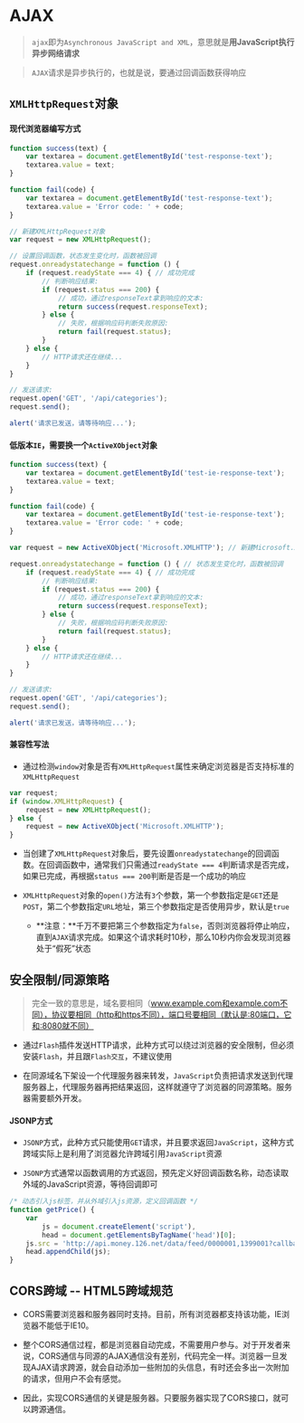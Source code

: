 # AJAX

> `ajax`即为`Asynchronous JavaScript and XML`，意思就是**用JavaScript执行异步网络请求**

> `AJAX`请求是异步执行的，也就是说，要通过回调函数获得响应

## `XMLHttpRequest`对象

#### 现代浏览器编写方式

```JavaScript
function success(text) {
    var textarea = document.getElementById('test-response-text');
    textarea.value = text;
}

function fail(code) {
    var textarea = document.getElementById('test-response-text');
    textarea.value = 'Error code: ' + code;
}

// 新建XMLHttpRequest对象
var request = new XMLHttpRequest(); 

// 设置回调函数，状态发生变化时，函数被回调
request.onreadystatechange = function () { 
    if (request.readyState === 4) { // 成功完成
        // 判断响应结果:
        if (request.status === 200) {
            // 成功，通过responseText拿到响应的文本:
            return success(request.responseText);
        } else {
            // 失败，根据响应码判断失败原因:
            return fail(request.status);
        }
    } else {
        // HTTP请求还在继续...
    }
}

// 发送请求:
request.open('GET', '/api/categories');
request.send();

alert('请求已发送，请等待响应...');
```

#### 低版本`IE`，需要换一个`ActiveXObject`对象

```JavaScript
function success(text) {
    var textarea = document.getElementById('test-ie-response-text');
    textarea.value = text;
}

function fail(code) {
    var textarea = document.getElementById('test-ie-response-text');
    textarea.value = 'Error code: ' + code;
}

var request = new ActiveXObject('Microsoft.XMLHTTP'); // 新建Microsoft.XMLHTTP对象

request.onreadystatechange = function () { // 状态发生变化时，函数被回调
    if (request.readyState === 4) { // 成功完成
        // 判断响应结果:
        if (request.status === 200) {
            // 成功，通过responseText拿到响应的文本:
            return success(request.responseText);
        } else {
            // 失败，根据响应码判断失败原因:
            return fail(request.status);
        }
    } else {
        // HTTP请求还在继续...
    }
}

// 发送请求:
request.open('GET', '/api/categories');
request.send();

alert('请求已发送，请等待响应...');
```

#### 兼容性写法

* 通过检测`window`对象是否有`XMLHttpRequest`属性来确定浏览器是否支持标准的`XMLHttpRequest`

```JavaScript
var request;
if (window.XMLHttpRequest) {
    request = new XMLHttpRequest();
} else {
    request = new ActiveXObject('Microsoft.XMLHTTP');
}
```

* 当创建了`XMLHttpRequest`对象后，要先设置`onreadystatechange`的回调函数。在回调函数中，通常我们只需通过`readyState === 4`判断请求是否完成，如果已完成，再根据`status === 200`判断是否是一个成功的响应

* `XMLHttpRequest`对象的`open()`方法有`3`个参数，第一个参数指定是`GET`还是`POST`，第二个参数指定`URL`地址，第三个参数指定是否使用异步，默认是`true`
	* **注意：**千万不要把第三个参数指定为`false`，否则浏览器将停止响应，直到`AJAX`请求完成。如果这个请求耗时10秒，那么10秒内你会发现浏览器处于“假死”状态

## 安全限制/同源策略

> 完全一致的意思是，域名要相同（www.example.com和example.com不同），协议要相同（http和https不同），端口号要相同（默认是:80端口，它和:8080就不同）

* 通过`Flash`插件发送HTTP请求，此种方式可以绕过浏览器的安全限制，但必须安装`Flash`，并且跟`Flash交互`，不建议使用

* 在同源域名下架设一个代理服务器来转发，`JavaScript`负责把请求发送到代理服务器上，代理服务器再把结果返回，这样就遵守了浏览器的同源策略。服务器需要额外开发。

#### JSONP方式

* `JSONP`方式，此种方式只能使用`GET`请求，并且要求返回`JavaScript`，这种方式跨域实际上是利用了浏览器允许跨域引用`JavaScript`资源

* `JSONP`方式通常以函数调用的方式返回，预先定义好回调函数名称，动态读取外域的JavaScript资源，等待回调即可

```JavaScript
/* 动态引入js标签，并从外域引入js资源，定义回调函数 */
function getPrice() {
    var
        js = document.createElement('script'),
        head = document.getElementsByTagName('head')[0];
    js.src = 'http://api.money.126.net/data/feed/0000001,1399001?callback=refreshPrice';
    head.appendChild(js);
}
```

## CORS跨域 -- HTML5跨域规范

* CORS需要浏览器和服务器同时支持。目前，所有浏览器都支持该功能，IE浏览器不能低于IE10。

* 整个CORS通信过程，都是浏览器自动完成，不需要用户参与。对于开发者来说，CORS通信与同源的AJAX通信没有差别，代码完全一样。浏览器一旦发现AJAX请求跨源，就会自动添加一些附加的头信息，有时还会多出一次附加的请求，但用户不会有感觉。

* 因此，实现CORS通信的关键是服务器。只要服务器实现了CORS接口，就可以跨源通信。